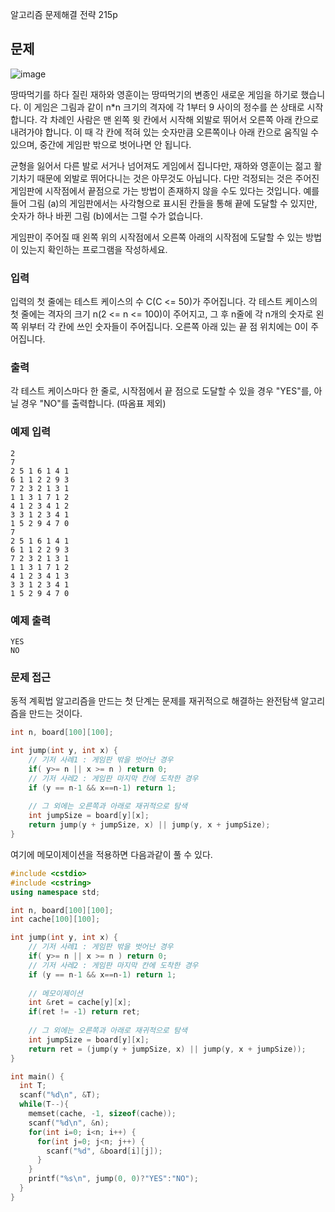 알고리즘 문제해결 전략 215p

## 문제

![image](http://algospot.com/media/judge-attachments/3a3560eb4194bc927e325514b88468df/jumpgame.png)

땅따먹기를 하다 질린 재하와 영훈이는 땅따먹기의 변종인 새로운 게임을 하기로 했습니다. 이 게임은 그림과 같이 n*n 크기의 격자에 각 1부터 9 사이의 정수를 쓴 상태로 시작합니다. 각 차례인 사람은 맨 왼쪽 윗 칸에서 시작해 외발로 뛰어서 오른쪽 아래 칸으로 내려가야 합니다. 이 때 각 칸에 적혀 있는 숫자만큼 오른쪽이나 아래 칸으로 움직일 수 있으며, 중간에 게임판 밖으로 벗어나면 안 됩니다.

균형을 잃어서 다른 발로 서거나 넘어져도 게임에서 집니다만, 재하와 영훈이는 젊고 활기차기 때문에 외발로 뛰어다니는 것은 아무것도 아닙니다. 다만 걱정되는 것은 주어진 게임판에 시작점에서 끝점으로 가는 방법이 존재하지 않을 수도 있다는 것입니다. 예를 들어 그림 (a)의 게임판에서는 사각형으로 표시된 칸들을 통해 끝에 도달할 수 있지만, 숫자가 하나 바뀐 그림 (b)에서는 그럴 수가 없습니다.

게임판이 주어질 때 왼쪽 위의 시작점에서 오른쪽 아래의 시작점에 도달할 수 있는 방법이 있는지 확인하는 프로그램을 작성하세요.

### 입력

입력의 첫 줄에는 테스트 케이스의 수 C(C <= 50)가 주어집니다. 각 테스트 케이스의 첫 줄에는 격자의 크기 n(2 <= n <= 100)이 주어지고, 그 후 n줄에 각 n개의 숫자로 왼쪽 위부터 각 칸에 쓰인 숫자들이 주어집니다. 오른쪽 아래 있는 끝 점 위치에는 0이 주어집니다.

### 출력

각 테스트 케이스마다 한 줄로, 시작점에서 끝 점으로 도달할 수 있을 경우 "YES"를, 아닐 경우 "NO"를 출력합니다. (따옴표 제외)

### 예제 입력
```
2
7
2 5 1 6 1 4 1
6 1 1 2 2 9 3
7 2 3 2 1 3 1
1 1 3 1 7 1 2
4 1 2 3 4 1 2
3 3 1 2 3 4 1
1 5 2 9 4 7 0
7
2 5 1 6 1 4 1
6 1 1 2 2 9 3
7 2 3 2 1 3 1
1 1 3 1 7 1 2
4 1 2 3 4 1 3
3 3 1 2 3 4 1
1 5 2 9 4 7 0 
```
### 예제 출력
```
YES
NO
```

### 문제 접근

동적 계획법 알고리즘을 만드는 첫 단계는 문제를 재귀적으로 해결하는 완전탐색 알고리즘을 만드는 것이다.

```cpp
int n, board[100][100];

int jump(int y, int x) {
    // 기저 사례1 : 게임판 밖을 벗어난 경우
    if( y>= n || x >= n ) return 0;
    // 기저 사레2 : 게임판 마지막 칸에 도착한 경우
    if (y == n-1 && x==n-1) return 1;
    
    // 그 외에는 오른쪽과 아래로 재귀적으로 탐색
    int jumpSize = board[y][x];
    return jump(y + jumpSize, x) || jump(y, x + jumpSize);
}
```
여기에 메모이제이션을 적용하면 다음과같이 풀 수 있다.

```cpp
#include <cstdio>
#include <cstring>
using namespace std;

int n, board[100][100];
int cache[100][100];

int jump(int y, int x) {
    // 기저 사례1 : 게임판 밖을 벗어난 경우
    if( y>= n || x >= n ) return 0;
    // 기저 사레2 : 게임판 마지막 칸에 도착한 경우
    if (y == n-1 && x==n-1) return 1;
    
    // 메모이제이션
    int &ret = cache[y][x];
    if(ret != -1) return ret;
  
    // 그 외에는 오른쪽과 아래로 재귀적으로 탐색
    int jumpSize = board[y][x];
    return ret = (jump(y + jumpSize, x) || jump(y, x + jumpSize));
}

int main() {
  int T;
  scanf("%d\n", &T);
  while(T--){
    memset(cache, -1, sizeof(cache));
    scanf("%d\n", &n);
    for(int i=0; i<n; i++) {
      for(int j=0; j<n; j++) {
        scanf("%d", &board[i][j]);
      }
    }
    printf("%s\n", jump(0, 0)?"YES":"NO");
  }
}
```


